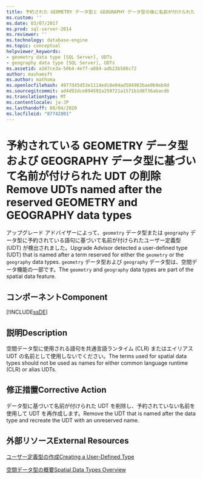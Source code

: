 ```yaml
---
title: 予約された GEOMETRY データ型と GEOGRAPHY データ型の後に名前が付けられた Udt を削除します。Microsoft Docs
ms.custom: ''
ms.date: 03/07/2017
ms.prod: sql-server-2014
ms.reviewer: ''
ms.technology: database-engine
ms.topic: conceptual
helpviewer_keywords:
- geometry data type [SQL Server], UDTs
- geography data type [SQL Server], UDTs
ms.assetid: a167ce3a-50b4-4e77-a884-adb23b586c72
author: mashamsft
ms.author: mathoma
ms.openlocfilehash: 4977d45d53e1114edc8e04ad504963bae0b9eb9d
ms.sourcegitcommit: ad4d92dce894592a259721a1571b1d8736abacdb
ms.translationtype: MT
ms.contentlocale: ja-JP
ms.lasthandoff: 08/04/2020
ms.locfileid: "87742801"
---
```

# <a name="remove-udts-named-after-the-reserved-geometry-and-geography-data-types"></a><span data-ttu-id="5cfbc-102">予約されている GEOMETRY データ型および GEOGRAPHY データ型に基づいて名前が付けられた UDT の削除</span><span class="sxs-lookup"><span data-stu-id="5cfbc-102">Remove UDTs named after the reserved GEOMETRY and GEOGRAPHY data types</span></span>
  <span data-ttu-id="5cfbc-103">アップグレード アドバイザーによって、`geometry` データ型または `geography` データ型に予約されている語句に基づいて名前が付けられたユーザー定義型 (UDT) が検出されました。</span><span class="sxs-lookup"><span data-stu-id="5cfbc-103">Upgrade Advisor detected a user-defined type (UDT) that is named after a term reserved for either the `geometry` or the `geography` data types.</span></span> <span data-ttu-id="5cfbc-104">`geometry` データ型および `geography` データ型は、空間データ機能の一部です。</span><span class="sxs-lookup"><span data-stu-id="5cfbc-104">The `geometry` and `geography` data types are part of the spatial data feature.</span></span>  
  
## <a name="component"></a><span data-ttu-id="5cfbc-105">コンポーネント</span><span class="sxs-lookup"><span data-stu-id="5cfbc-105">Component</span></span>  
 [!INCLUDE[ssDE](../../includes/ssde-md.md)]  
  
## <a name="description"></a><span data-ttu-id="5cfbc-106">説明</span><span class="sxs-lookup"><span data-stu-id="5cfbc-106">Description</span></span>  
 <span data-ttu-id="5cfbc-107">空間データ型に使用される語句を共通言語ランタイム (CLR) またはエイリアス UDT の名前として使用しないでください。</span><span class="sxs-lookup"><span data-stu-id="5cfbc-107">The terms used for spatial data types should not be used as names for either common language runtime (CLR) or alias UDTs.</span></span>  
  
## <a name="corrective-action"></a><span data-ttu-id="5cfbc-108">修正措置</span><span class="sxs-lookup"><span data-stu-id="5cfbc-108">Corrective Action</span></span>  
 <span data-ttu-id="5cfbc-109">データ型に基づいて名前が付けられた UDT を削除し、予約されていない名前を使用して UDT を再作成します。</span><span class="sxs-lookup"><span data-stu-id="5cfbc-109">Remove the UDT that is named after the data type and recreate the UDT with an unreserved name.</span></span>  
  
## <a name="external-resources"></a><span data-ttu-id="5cfbc-110">外部リソース</span><span class="sxs-lookup"><span data-stu-id="5cfbc-110">External Resources</span></span>  
 [<span data-ttu-id="5cfbc-111">ユーザー定義型の作成</span><span class="sxs-lookup"><span data-stu-id="5cfbc-111">Creating a User-Defined Type</span></span>](../../relational-databases/clr-integration-database-objects-user-defined-types/creating-user-defined-types.md)  
  
 [<span data-ttu-id="5cfbc-112">空間データ型の概要</span><span class="sxs-lookup"><span data-stu-id="5cfbc-112">Spatial Data Types Overview</span></span>](../../relational-databases/spatial/spatial-data-types-overview.md)  
  
  
